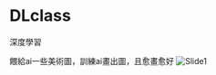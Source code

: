 # DLclass
深度學習

餵給ai一些美術圖，訓練ai畫出圖，且愈畫愈好
![Slide1](https://user-images.githubusercontent.com/83296460/207093312-c9a3651c-7281-4e2e-b5b6-bd41906c777b.jpg)
